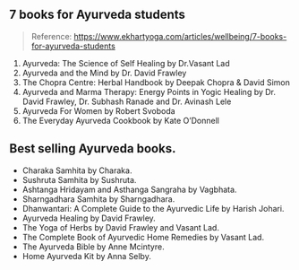 ## 7 books for Ayurveda students 
> Reference: https://www.ekhartyoga.com/articles/wellbeing/7-books-for-ayurveda-students
1. Ayurveda: The Science of Self Healing by Dr.Vasant Lad
2. Ayurveda and the Mind by Dr. David Frawley
3. The Chopra Centre: Herbal Handbook by Deepak Chopra & David Simon
4. Ayurveda and Marma Therapy: Energy Points in Yogic Healing by Dr. David Frawley, Dr. Subhash Ranade and Dr. Avinash Lele
5. Ayurveda For Women by Robert Svoboda
6. The Everyday Ayurveda Cookbook by Kate O’Donnell

## Best selling Ayurveda books.
- Charaka Samhita by Charaka.
- Sushruta Samhita by Sushruta.
- Ashtanga Hridayam and Asthanga Sangraha by Vagbhata.
- Sharngadhara Samhita by Sharngadhara.
- Dhanwantari: A Complete Guide to the Ayurvedic Life by Harish Johari.
- Ayurveda Healing by David Frawley.
- The Yoga of Herbs by David Frawley and Vasant Lad.
- The Complete Book of Ayurvedic Home Remedies by Vasant Lad.
- The Ayurveda Bible by Anne Mcintyre.
- Home Ayurveda Kit by Anna Selby.